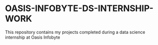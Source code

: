 # OASIS-INFOBYTE-DS-INTERNSHIP-WORK
This repository contains my projects completed during a data science internship at Oasis Infobyte
